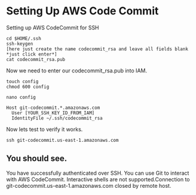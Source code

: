 # Setting Up AWS Code Commit
Setting up AWS CodeCommit for SSH

```
cd $HOME/.ssh
ssh-keygen
[here just create the name codecommit_rsa and leave all fields blank *just click enter*]
cat codecommit_rsa.pub
```

Now we need to enter our codecommit_rsa.pub into IAM.

```
touch config
chmod 600 config
```

```
nano config

Host git-codecommit.*.amazonaws.com
  User [YOUR_SSH_KEY_ID_FROM_IAM]
  IdentityFile ~/.ssh/codecommit_rsa
```
  

Now lets test to verify it works.

```
ssh git-codecommit.us-east-1.amazonaws.com
```

## You should see.
You have successfully authenticated over SSH. You can use Git to interact with AWS CodeCommit. Interactive shells are not supported.Connection to git-codecommit.us-east-1.amazonaws.com closed by remote host.



